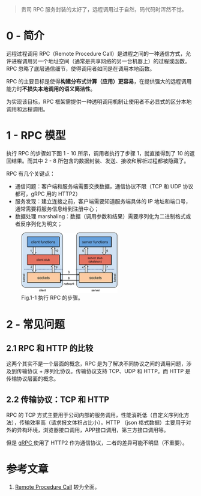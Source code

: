 > 贵司 RPC 服务封装的太好了，远程调用过于自然，码代码时浑然不觉。

# 0 - 简介

远程过程调用 RPC（Remote Procedure Call）是进程之间的一种通信方式，允许进程调用另一个地址空间（通常是共享网络的另一台机器上）的过程或函数。RPC 忽略了底层通信细节，使得调用者如同是在调用本地函数。

RPC 的主要目标是使得**构建分布式计算（应用）更容易**，在提供强大的远程调用能力时**不损失本地调用的语义简洁性**。

为实现该目标，RPC 框架需提供一种透明调用机制让使用者不必显式的区分本地调用和远程调用。

# 1 - RPC 模型

执行 RPC 的步骤如下图 1 - 10 所示，调用者执行了步骤 1，就直接得到了 10 的返回结果。而其中 2 - 8 所包含的数据封装、发送、接收和解析过程都被隐藏了。

RPC 有几个关键点：

* 通信问题：客户端和服务端需要交换数据，通信协议不限（TCP 和 UDP 协议都可，gRPC 用的 HTTP2）
* 服务发现：建立连接之前，客户端需要知道服务端具体的 IP 地址和端口号，通常需要将服务信息给到注册中心；
* 数据处理 marshaling：数据（调用参数和结果）需要序列化为二进制格式或者反序列化为明文；

<figure>
  <img src="5-RPC只缘身在此山中.assets/45366c44f775abfd0ac3b43bccc1abc3_1440w.jpg" alt="img" style="zoom: 25%;">
  <figcaption>Fig.1-1 执行 RPC 的步骤。</figcaption>
</figure>


# 2 - 常见问题

## 2.1 RPC 和 HTTP 的比较

这两个其实不是一个层面的概念，RPC 是为了解决不同协议之间的调用问题，涉及到传输协议 + 序列化协议。传输协议支持 TCP、UDP 和 HTTP。而 HTTP 是传输协议层面的概念。

## 2.2 传输协议：TCP 和 HTTP

RPC 的 TCP 方式主要用于公司内部的服务调用，性能消耗低（自定义序列化方法），传输效率高（请求报文体积占比小）。HTTP （json 格式数据）主要用于对外的异构环境，浏览器接口调用，APP接口调用，第三方接口调用等。

但是 [gRPC ](https://grpc.io/docs/what-is-grpc/introduction/) 使用了 HTTP2 作为通信协议，二者的差异可能不明显（不重要）。



# 参考文章

1. [Remote Procedure Call](https://people.cs.rutgers.edu/~pxk/417/notes/rpc.html) 较为全面。

